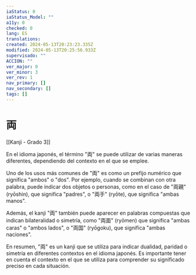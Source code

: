 ```yaml
---
iaStatus: 0
iaStatus_Model: ""
a11y: 0
checked: 0
lang: ES
translations: 
created: 2024-05-13T20:23:23.335Z
modified: 2024-05-13T20:25:56.933Z
supervisado: ""
ACCION: ""
ver_major: 0
ver_minor: 3
ver_rev: 1
nav_primary: []
nav_secondary: []
tags: []
---
```

# 両

[[Kanji - Grado 3]]

En el idioma japonés, el término "両" se puede utilizar de varias maneras diferentes, dependiendo del contexto en el que se emplee.

Uno de los usos más comunes de "両" es como un prefijo numérico que significa "ambos" o "dos". Por ejemplo, cuando se combinan con otra palabra, puede indicar dos objetos o personas, como en el caso de "両親" (ryōshin), que significa "padres", o "両手" (ryōte), que significa "ambas manos".

Además, el kanji "両" también puede aparecer en palabras compuestas que indican bilateralidad o simetría, como "両面" (ryōmen) que significa "ambas caras" o "ambos lados", o "両国" (ryōgoku), que significa "ambas naciones".

En resumen, "両" es un kanji que se utiliza para indicar dualidad, paridad o simetría en diferentes contextos en el idioma japonés. Es importante tener en cuenta el contexto en el que se utiliza para comprender su significado preciso en cada situación.
